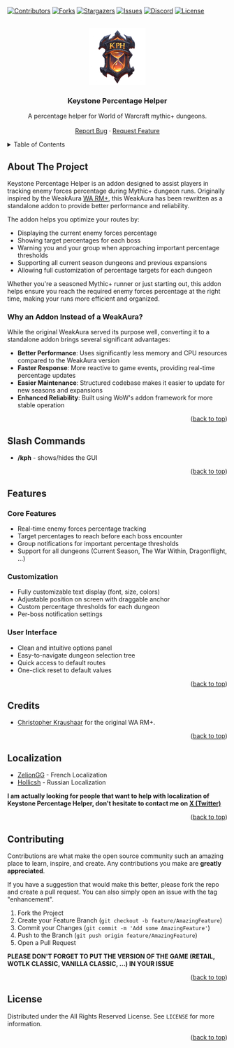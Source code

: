 <!-- Improved compatibility of back to top link: See: https://github.com/othneildrew/Best-README-Template/pull/73 -->
<a name="readme-top"></a>

[![Contributors][contributors-shield]][contributors-url]
[![Forks][forks-shield]][forks-url]
[![Stargazers][stars-shield]][stars-url]
[![Issues][issues-shield]][issues-url]
[![Discord][discord-shield]][discord-url]
[![License][license-shield]][license-url]

<!-- PROJECT LOGO -->
<br />
<div align="center">
  <a href="https://github.com/ZelionGG/KeystonePercentageHelper">
    <kbd><img src="icon.png" alt="Logo" width="130" height="130"></kbd>
  </a>

  <h3 align="center">Keystone Percentage Helper</h3>

  <p align="center">
    A percentage helper for World of Warcraft mythic+ dungeons.
    <br />
    <br />
    <a href="https://github.com/ZelionGG/KeystonePercentageHelper/issues">Report Bug</a>
    ·
    <a href="https://github.com/ZelionGG/KeystonePercentageHelper/issues">Request Feature</a>
  </p>
</div>

<!-- TABLE OF CONTENTS -->
<details>
  <summary>Table of Contents</summary>
  <ol>
    <li>
        <a href="#about-the-project">About The Project</a>
        <ul>
            <li><a href="#built-with">Built With</a></li>
        </ul>
    </li>
    <li><a href="#slash-commands">Slash Commands</a></li>
    <li><a href="#features">Features</a></li>
    <li><a href="#credits">Credits</a></li>
    <li><a href="#localization">Localization</a></li>
    <li><a href="#contributing">Contributing</a></li>
    <li><a href="#license">License</a></li>
  </ol>
</details>

<!-- ABOUT THE PROJECT -->
## About The Project

Keystone Percentage Helper is an addon designed to assist players in tracking enemy forces percentage during Mythic+ dungeon runs. Originally inspired by the WeakAura [WA RM+](https://wago.io/4pHPrk9NM), this WeakAura has been rewritten as a standalone addon to provide better performance and reliability.

The addon helps you optimize your routes by:
- Displaying the current enemy forces percentage
- Showing target percentages for each boss
- Warning you and your group when approaching important percentage thresholds
- Supporting all current season dungeons and previous expansions
- Allowing full customization of percentage targets for each dungeon

Whether you're a seasoned Mythic+ runner or just starting out, this addon helps ensure you reach the required enemy forces percentage at the right time, making your runs more efficient and organized.

### Why an Addon Instead of a WeakAura?
While the original WeakAura served its purpose well, converting it to a standalone addon brings several significant advantages:
- **Better Performance**: Uses significantly less memory and CPU resources compared to the WeakAura version
- **Faster Response**: More reactive to game events, providing real-time percentage updates
- **Easier Maintenance**: Structured codebase makes it easier to update for new seasons and expansions
- **Enhanced Reliability**: Built using WoW's addon framework for more stable operation

<p align="right">(<a href="#readme-top">back to top</a>)</p>

## Slash Commands
* __/kph__ - shows/hides the GUI

<p align="right">(<a href="#readme-top">back to top</a>)</p>

## Features

### Core Features
- Real-time enemy forces percentage tracking
- Target percentages to reach before each boss encounter
- Group notifications for important percentage thresholds
- Support for all dungeons (Current Season, The War Within, Dragonflight, ...)

### Customization
- Fully customizable text display (font, size, colors)
- Adjustable position on screen with draggable anchor
- Custom percentage thresholds for each dungeon
- Per-boss notification settings

### User Interface
- Clean and intuitive options panel
- Easy-to-navigate dungeon selection tree
- Quick access to default routes
- One-click reset to default values

<p align="right">(<a href="#readme-top">back to top</a>)</p>

## Credits

- [Christopher Kraushaar](https://wago.io/p/Christopher%20Kraushaar) for the original WA RM+.

<p align="right">(<a href="#readme-top">back to top</a>)</p>

## Localization

- [ZelionGG](https://github.com/ZelionGG) - French Localization
- [Hollicsh](https://github.com/Hollicsh) - Russian Localization

__I am actually looking for people that want to help with localization of Keystone Percentage Helper, don't hesitate to contact me on [X (Twitter)](https://twitter.com/ZelionGG)__ 

<p align="right">(<a href="#readme-top">back to top</a>)</p>

<!-- CONTRIBUTING -->
## Contributing

Contributions are what make the open source community such an amazing place to learn, inspire, and create. Any contributions you make are **greatly appreciated**.

If you have a suggestion that would make this better, please fork the repo and create a pull request. You can also simply open an issue with the tag "enhancement".

1. Fork the Project
2. Create your Feature Branch (`git checkout -b feature/AmazingFeature`)
3. Commit your Changes (`git commit -m 'Add some AmazingFeature'`)
4. Push to the Branch (`git push origin feature/AmazingFeature`)
5. Open a Pull Request

**PLEASE DON'T FORGET TO PUT THE VERSION OF THE GAME (RETAIL, WOTLK CLASSIC, VANILLA CLASSIC, ...) IN YOUR ISSUE** 

<p align="right">(<a href="#readme-top">back to top</a>)</p>

<!-- LICENSE -->
## License

Distributed under the All Rights Reserved License. See `LICENSE` for more information.

<p align="right">(<a href="#readme-top">back to top</a>)</p>


[contributors-shield]: https://img.shields.io/github/contributors/ZelionGG/KeystonePercentageHelper.svg?style=for-the-badge
[contributors-url]: https://github.com/ZelionGG/KeystonePercentageHelper/graphs/contributors
[forks-shield]: https://img.shields.io/github/forks/ZelionGG/KeystonePercentageHelper.svg?style=for-the-badge
[forks-url]: https://github.com/ZelionGG/KeystonePercentageHelper/network/members
[stars-shield]: https://img.shields.io/github/stars/ZelionGG/KeystonePercentageHelper.svg?style=for-the-badge
[stars-url]: https://github.com/ZelionGG/KeystonePercentageHelper/stargazers
[issues-shield]: https://img.shields.io/github/issues/ZelionGG/KeystonePercentageHelper.svg?style=for-the-badge
[issues-url]: https://github.com/ZelionGG/KeystonePercentageHelper/issues
[discord-shield]: https://img.shields.io/badge/Discord-7289DA?style=for-the-badge&logo=discord&logoColor=white
[discord-url]: https://discord.gg/g7JZNGSU32
[license-shield]: https://img.shields.io/badge/License-All%20Rights%20Reserved-red.svg?style=for-the-badge
[license-url]: https://github.com/ZelionGG/KeystonePercentageHelper/blob/master/LICENSE.txt
[Lua]: https://img.shields.io/badge/lua-000000?style=for-the-badge&logo=lua&logoColor=white
[Lua-url]: https://www.lua.org/
